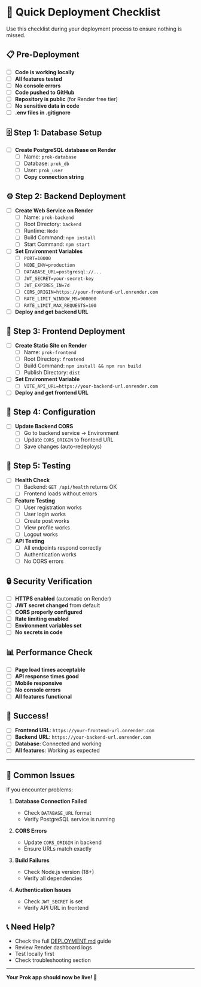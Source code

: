 # 🚀 Quick Deployment Checklist

Use this checklist during your deployment process to ensure nothing is missed.

## 📋 Pre-Deployment

- [ ] **Code is working locally**
- [ ] **All features tested**
- [ ] **No console errors**
- [ ] **Code pushed to GitHub**
- [ ] **Repository is public** (for Render free tier)
- [ ] **No sensitive data in code**
- [ ] **.env files in .gitignore**

## 🗄️ Step 1: Database Setup

- [ ] **Create PostgreSQL database on Render**
  - [ ] Name: `prok-database`
  - [ ] Database: `prok_db`
  - [ ] User: `prok_user`
  - [ ] **Copy connection string**

## ⚙️ Step 2: Backend Deployment

- [ ] **Create Web Service on Render**
  - [ ] Name: `prok-backend`
  - [ ] Root Directory: `backend`
  - [ ] Runtime: `Node`
  - [ ] Build Command: `npm install`
  - [ ] Start Command: `npm start`

- [ ] **Set Environment Variables**
  - [ ] `PORT=10000`
  - [ ] `NODE_ENV=production`
  - [ ] `DATABASE_URL=postgresql://...`
  - [ ] `JWT_SECRET=your-secret-key`
  - [ ] `JWT_EXPIRES_IN=7d`
  - [ ] `CORS_ORIGIN=https://your-frontend-url.onrender.com`
  - [ ] `RATE_LIMIT_WINDOW_MS=900000`
  - [ ] `RATE_LIMIT_MAX_REQUESTS=100`

- [ ] **Deploy and get backend URL**

## 🎨 Step 3: Frontend Deployment

- [ ] **Create Static Site on Render**
  - [ ] Name: `prok-frontend`
  - [ ] Root Directory: `frontend`
  - [ ] Build Command: `npm install && npm run build`
  - [ ] Publish Directory: `dist`

- [ ] **Set Environment Variable**
  - [ ] `VITE_API_URL=https://your-backend-url.onrender.com`

- [ ] **Deploy and get frontend URL**

## 🔧 Step 4: Configuration

- [ ] **Update Backend CORS**
  - [ ] Go to backend service → Environment
  - [ ] Update `CORS_ORIGIN` to frontend URL
  - [ ] Save changes (auto-redeploys)

## 🧪 Step 5: Testing

- [ ] **Health Check**
  - [ ] Backend: `GET /api/health` returns OK
  - [ ] Frontend loads without errors

- [ ] **Feature Testing**
  - [ ] User registration works
  - [ ] User login works
  - [ ] Create post works
  - [ ] View profile works
  - [ ] Logout works

- [ ] **API Testing**
  - [ ] All endpoints respond correctly
  - [ ] Authentication works
  - [ ] No CORS errors

## 🔒 Security Verification

- [ ] **HTTPS enabled** (automatic on Render)
- [ ] **JWT secret changed** from default
- [ ] **CORS properly configured**
- [ ] **Rate limiting enabled**
- [ ] **Environment variables set**
- [ ] **No secrets in code**

## 📊 Performance Check

- [ ] **Page load times acceptable**
- [ ] **API response times good**
- [ ] **Mobile responsive**
- [ ] **No console errors**
- [ ] **All features functional**

## 🎉 Success!

- [ ] **Frontend URL**: `https://your-frontend-url.onrender.com`
- [ ] **Backend URL**: `https://your-backend-url.onrender.com`
- [ ] **Database**: Connected and working
- [ ] **All features**: Working as expected

---

## 🚨 Common Issues

If you encounter problems:

1. **Database Connection Failed**
   - Check `DATABASE_URL` format
   - Verify PostgreSQL service is running

2. **CORS Errors**
   - Update `CORS_ORIGIN` in backend
   - Ensure URLs match exactly

3. **Build Failures**
   - Check Node.js version (18+)
   - Verify all dependencies

4. **Authentication Issues**
   - Check `JWT_SECRET` is set
   - Verify API URL in frontend

## 📞 Need Help?

- Check the full [DEPLOYMENT.md](./DEPLOYMENT.md) guide
- Review Render dashboard logs
- Test locally first
- Check troubleshooting section

---

**Your Prok app should now be live! 🚀** 